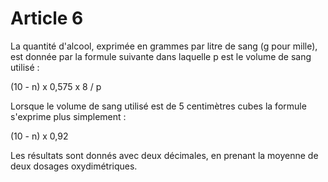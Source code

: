 # Article 6

La quantité d'alcool, exprimée en grammes par litre de sang (g pour mille), est donnée par la formule suivante dans laquelle p est le volume de sang utilisé :

(10 - n) x 0,575 x 8 / p

Lorsque le volume de sang utilisé est de 5 centimètres cubes la formule s'exprime plus simplement :

(10 - n) x 0,92

Les résultats sont donnés avec deux décimales, en prenant la moyenne de deux dosages oxydimétriques.
